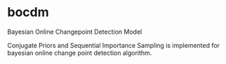 # bocdm
Bayesian Online Changepoint Detection Model

Conjugate Priors and Sequential Importance Sampling is implemented for bayesian online change point detection algorithm.